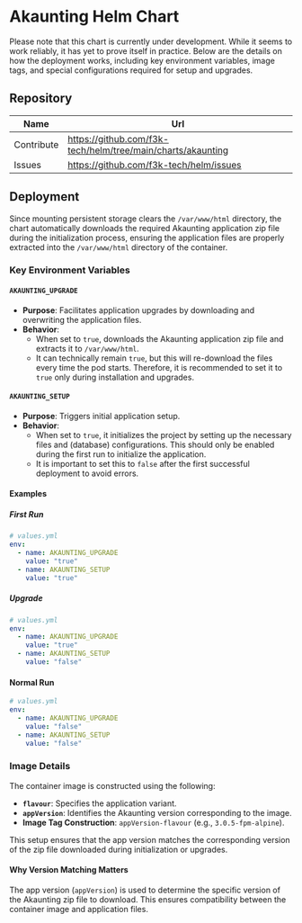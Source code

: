 # Akaunting Helm Chart

Please note that this chart is currently under development. While it seems to work reliably, it has yet to prove itself in practice. Below are the details on how the deployment works, including key environment variables, image tags, and special configurations required for setup and upgrades.

## Repository

| Name       | Url                                                              |
|------------|------------------------------------------------------------------|
| Contribute | https://github.com/f3k-tech/helm/tree/main/charts/akaunting |
| Issues     | https://github.com/f3k-tech/helm/issues                          |

## Deployment

Since mounting persistent storage clears the `/var/www/html` directory, the chart automatically downloads the required Akaunting application zip file during the initialization process, ensuring the application files are properly extracted into the `/var/www/html` directory of the container.

### Key Environment Variables

#### `AKAUNTING_UPGRADE`

- **Purpose**: Facilitates application upgrades by downloading and overwriting the application files.
- **Behavior**:
  - When set to `true`, downloads the Akaunting application zip file and extracts it to `/var/www/html`.
  - It can technically remain `true`, but this will re-download the files every time the pod starts. Therefore, it is recommended to set it to `true` only during installation and upgrades.


#### `AKAUNTING_SETUP`

- **Purpose**: Triggers initial application setup.
- **Behavior**:
  - When set to `true`, it initializes the project by setting up the necessary files and (database) configurations. This should only be enabled during the first run to initialize the application.
  - It is important to set this to `false` after the first successful deployment to avoid errors.

#### Examples

##### First Run 

```yaml
# values.yml
env:
  - name: AKAUNTING_UPGRADE
    value: "true"
  - name: AKAUNTING_SETUP
    value: "true"
```

##### Upgrade

```yaml
# values.yml
env:
  - name: AKAUNTING_UPGRADE
    value: "true"
  - name: AKAUNTING_SETUP
    value: "false"
```

#### Normal Run

```yaml
# values.yml
env:
  - name: AKAUNTING_UPGRADE
    value: "false"
  - name: AKAUNTING_SETUP
    value: "false"
```
### Image Details

The container image is constructed using the following:

- **`flavour`**: Specifies the application variant.
- **`appVersion`**: Identifies the Akaunting version corresponding to the image.
- **Image Tag Construction**: `appVersion-flavour` (e.g., `3.0.5-fpm-alpine`).

This setup ensures that the app version matches the corresponding version of the zip file downloaded during initialization or upgrades.

#### Why Version Matching Matters

The app version (`appVersion`) is used to determine the specific version of the Akaunting zip file to download. This ensures compatibility between the container image and application files.
